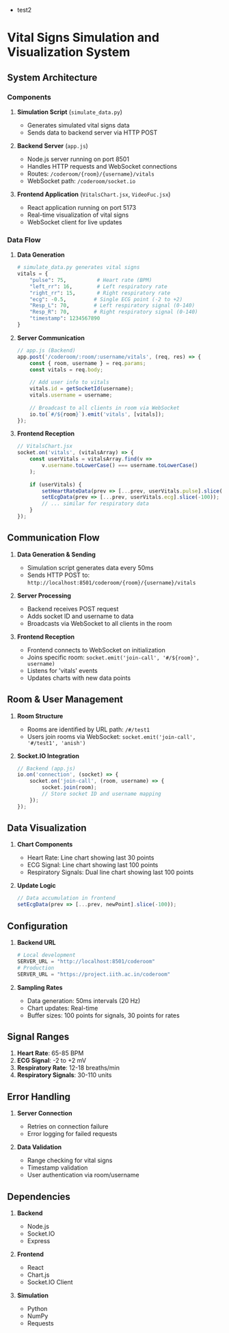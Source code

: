 - test2
# Vital Signs Simulation and Visualization System

## System Architecture

### Components
1. **Simulation Script** (`simulate_data.py`)
   - Generates simulated vital signs data
   - Sends data to backend server via HTTP POST

2. **Backend Server** (`app.js`)
   - Node.js server running on port 8501
   - Handles HTTP requests and WebSocket connections
   - Routes: `/coderoom/{room}/{username}/vitals`
   - WebSocket path: `/coderoom/socket.io`

3. **Frontend Application** (`VitalsChart.jsx`, `VideoFuc.jsx`)
   - React application running on port 5173
   - Real-time visualization of vital signs
   - WebSocket client for live updates

### Data Flow
1. **Data Generation**
   ```python
   # simulate_data.py generates vital signs
   vitals = {
       "pulse": 75,          # Heart rate (BPM)
       "left_rr": 16,        # Left respiratory rate
       "right_rr": 15,       # Right respiratory rate
       "ecg": -0.5,         # Single ECG point (-2 to +2)
       "Resp_L": 70,        # Left respiratory signal (0-140)
       "Resp_R": 70,        # Right respiratory signal (0-140)
       "timestamp": 1234567890
   }
   ```

2. **Server Communication**
   ```javascript
   // app.js (Backend)
   app.post('/coderoom/:room/:username/vitals', (req, res) => {
       const { room, username } = req.params;
       const vitals = req.body;
       
       // Add user info to vitals
       vitals.id = getSocketId(username);
       vitals.username = username;
       
       // Broadcast to all clients in room via WebSocket
       io.to(`#/${room}`).emit('vitals', [vitals]);
   });
   ```

3. **Frontend Reception**
   ```javascript
   // VitalsChart.jsx
   socket.on('vitals', (vitalsArray) => {
       const userVitals = vitalsArray.find(v => 
           v.username.toLowerCase() === username.toLowerCase()
       );
       
       if (userVitals) {
           setHeartRateData(prev => [...prev, userVitals.pulse].slice(-30));
           setEcgData(prev => [...prev, userVitals.ecg].slice(-100));
           // ... similar for respiratory data
       }
   });
   ```

## Communication Flow
1. **Data Generation & Sending**
   - Simulation script generates data every 50ms
   - Sends HTTP POST to: `http://localhost:8501/coderoom/{room}/{username}/vitals`

2. **Server Processing**
   - Backend receives POST request
   - Adds socket ID and username to data
   - Broadcasts via WebSocket to all clients in the room

3. **Frontend Reception**
   - Frontend connects to WebSocket on initialization
   - Joins specific room: `socket.emit('join-call', '#/${room}', username)`
   - Listens for 'vitals' events
   - Updates charts with new data points

## Room & User Management
1. **Room Structure**
   - Rooms are identified by URL path: `/#/test1`
   - Users join rooms via WebSocket: `socket.emit('join-call', '#/test1', 'anish')`

2. **Socket.IO Integration**
   ```javascript
   // Backend (app.js)
   io.on('connection', (socket) => {
       socket.on('join-call', (room, username) => {
           socket.join(room);
           // Store socket ID and username mapping
       });
   });
   ```

## Data Visualization
1. **Chart Components**
   - Heart Rate: Line chart showing last 30 points
   - ECG Signal: Line chart showing last 100 points
   - Respiratory Signals: Dual line chart showing last 100 points

2. **Update Logic**
   ```javascript
   // Data accumulation in frontend
   setEcgData(prev => [...prev, newPoint].slice(-100));
   ```

## Configuration
1. **Backend URL**
   ```python
   # Local development
   SERVER_URL = "http://localhost:8501/coderoom"
   # Production
   SERVER_URL = "https://project.iith.ac.in/coderoom"
   ```

2. **Sampling Rates**
   - Data generation: 50ms intervals (20 Hz)
   - Chart updates: Real-time
   - Buffer sizes: 100 points for signals, 30 points for rates

## Signal Ranges
1. **Heart Rate**: 65-85 BPM
2. **ECG Signal**: -2 to +2 mV
3. **Respiratory Rate**: 12-18 breaths/min
4. **Respiratory Signals**: 30-110 units

## Error Handling
1. **Server Connection**
   - Retries on connection failure
   - Error logging for failed requests

2. **Data Validation**
   - Range checking for vital signs
   - Timestamp validation
   - User authentication via room/username

## Dependencies
1. **Backend**
   - Node.js
   - Socket.IO
   - Express

2. **Frontend**
   - React
   - Chart.js
   - Socket.IO Client

3. **Simulation**
   - Python
   - NumPy
   - Requests
